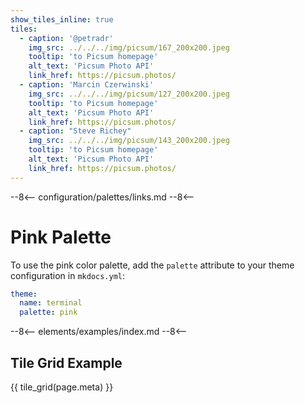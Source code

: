 ```yaml
---
show_tiles_inline: true
tiles:
  - caption: '@petradr'
    img_src: ../../../img/picsum/167_200x200.jpeg
    tooltip: 'to Picsum homepage'
    alt_text: 'Picsum Photo API'
    link_href: https://picsum.photos/ 
  - caption: 'Marcin Czerwinski'
    img_src: ../../../img/picsum/127_200x200.jpeg
    tooltip: 'to Picsum homepage'
    alt_text: 'Picsum Photo API'
    link_href: https://picsum.photos/ 
  - caption: "Steve Richey"
    img_src: ../../../img/picsum/143_200x200.jpeg
    tooltip: 'to Picsum homepage'
    alt_text: 'Picsum Photo API'
    link_href: https://picsum.photos/
---
```


--8<--
configuration/palettes/links.md
--8<--

# Pink Palette

To use the pink color palette, add the `palette` attribute to your theme configuration in `mkdocs.yml`:

```yaml
theme:
  name: terminal
  palette: pink
```

<link href="../../../css/palettes/pink.css" rel="stylesheet">

--8<--
elements/examples/index.md
--8<--

## Tile Grid Example
{{ tile_grid(page.meta) }}

<br>